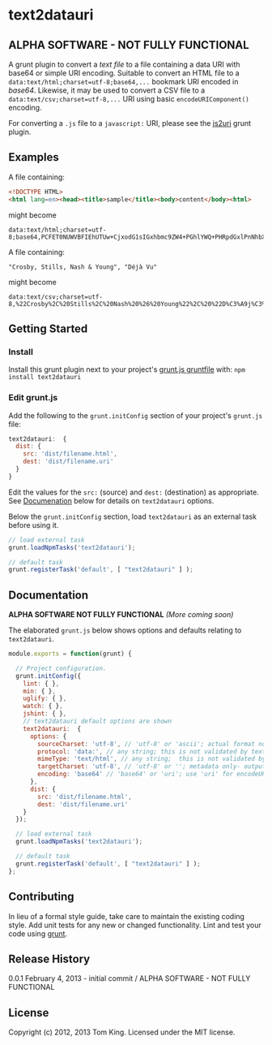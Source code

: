 # text2datauri

## ALPHA SOFTWARE - NOT FULLY FUNCTIONAL

A grunt plugin to convert a _text_ _file_ to a file containing a data URI with base64 or
simple URI encoding. Suitable to convert an HTML file to a
`data:text/html;charset=utf-8;base64,...` bookmark URI encoded in _base64_. Likewise, it
may be used to convert a CSV file to a `data:text/csv;charset=utf-8,...` URI using basic
`encodeURIComponent()` encoding.

For converting a `.js` file to a `javascript:` URI, please see the [js2uri] grunt plugin.

## Examples
A file containing:
```html
<!DOCTYPE HTML>
<html lang=en><head><title>sample</title><body>content</body><html>
```

might become
```url
data:text/html;charset=utf-8;base64,PCFET0NUWVBFIEhUTUw+CjxodG1sIGxhbmc9ZW4+PGhlYWQ+PHRpdGxlPnNhbXBsZTwvdGl0bGU+PGJvZHk+Y29udGVudDwvYm9keT48aHRtbD4=
```

A file containing:
```csv
"Crosby, Stills, Nash & Young", "Déjà Vu"
```

might become
```url
data:text/csv;charset=utf-8,%22Crosby%2C%20Stills%2C%20Nash%20%26%20Young%22%2C%20%22D%C3%A9j%C3%A0%20Vu%22
```

## Getting Started
### Install
Install this grunt plugin next to your project's [grunt.js gruntfile][getting_started]
with: `npm install text2datauri`

### Edit grunt.js

Add the following to the `grunt.initConfig` section of your project's `grunt.js` file:
```javascript
text2datauri:  {
  dist: {
	src: 'dist/filename.html',
	dest: 'dist/filename.uri'
  }
}
```
Edit the  values for the `src:` (source) and `dest:` (destination) as appropriate. See 
[Documenation](#documentation) below for details on `text2datauri` options.

Below the `grunt.initConfig` section, load `text2datauri` as an external task before using it.

```javascript
// load external task
grunt.loadNpmTasks('text2datauri');

// default task
grunt.registerTask('default', [ "text2datauri" ] );
```

## Documentation
**ALPHA SOFTWARE  NOT FULLY FUNCTIONAL** _(More coming soon)_

The elaborated `grunt.js` below shows options and defaults relating to `text2datauri`.

```javascript
module.exports = function(grunt) {

  // Project configuration.
  grunt.initConfig({
    lint: { },
    min: { },
    uglify: { },
    watch: { },
    jshint: { },
    // text2datauri default options are shown
    text2datauri:  {
      options: {
        sourceCharset: 'utf-8', // 'utf-8' or 'ascii'; actual format not validated (yet?)
        protocol: 'data:', // any string; this is not validated by text2datauri
        mimeType: 'text/html', // any string;  this is not validated by text2datauri
        targetCharset: 'utf-8', // 'utf-8' or ''; metadata only- output is always utf-8
        encoding: 'base64' // 'base64' or 'uri'; use 'uri' for encodeURIComponent() encoding
      },
      dist: {
    	src: 'dist/filename.html',
	    dest: 'dist/filename.uri'
    }
  });

  // load external task
  grunt.loadNpmTasks('text2datauri');

  // default task
  grunt.registerTask('default', [ "text2datauri" ] );
};
```

## Contributing
In lieu of a formal style guide, take care to maintain the existing coding style.
Add unit tests for any new or changed functionality. Lint and test your code using [grunt].

## Release History
0.0.1 February 4, 2013 - initial commit / ALPHA SOFTWARE - NOT FULLY FUNCTIONAL

## License
Copyright (c) 2012, 2013 Tom King.
Licensed under the MIT license.

<!-- reference URLs -->
[grunt]: http://gruntjs.com/
[getting_started]: https://github.com/gruntjs/grunt/blob/0.3-stable/docs/getting_started.md
[js2uri]: http://npmjs.org/package/js2uri
